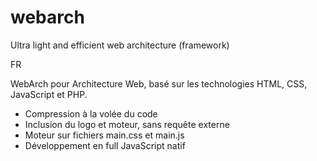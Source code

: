 # webarch
Ultra light and efficient web architecture (framework)

FR

WebArch pour Architecture Web, basé sur les technologies HTML, CSS, JavaScript et PHP.

- Compression à la volée du code
- Inclusion du logo et moteur, sans requête externe
- Moteur sur fichiers main.css et main.js
- Développement en full JavaScript natif
